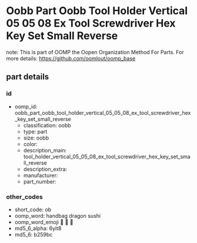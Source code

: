 # Oobb Part Oobb Tool Holder Vertical 05 05 08 Ex Tool Screwdriver Hex Key Set Small Reverse  

note: This is part of OOMP the Oopen Organization Method For Parts. For more details: https://github.com/oomlout/oomp_base

##  part details





### id
* oomp_id: oobb_part_oobb_tool_holder_vertical_05_05_08_ex_tool_screwdriver_hex_key_set_small_reverse
  * classification: oobb
  * type: part
  * size: oobb
  * color: 
  * description_main: tool_holder_vertical_05_05_08_ex_tool_screwdriver_hex_key_set_small_reverse
  * description_extra: 
  * manufacturer: 
  * part_number: 

### other_codes
* short_code: ob
* oomp_word: handbag dragon sushi
* oomp_word_emoji :handbag: :dragon: :sushi:
* md5_6_alpha: 6yit8
* md5_6: b259bc